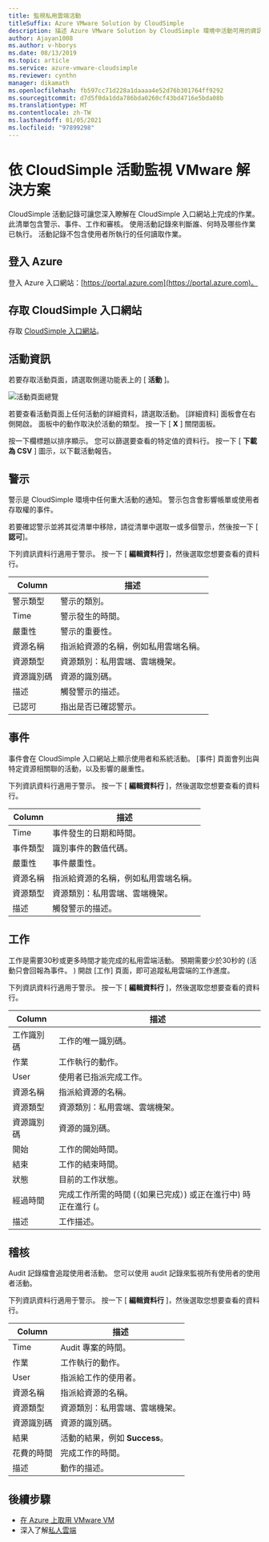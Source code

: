 ```yaml
---
title: 監視私用雲端活動
titleSuffix: Azure VMware Solution by CloudSimple
description: 描述 Azure VMware Solution by CloudSimple 環境中活動可用的資訊，包括警示、事件、工作和審核。
author: Ajayan1008
ms.author: v-hborys
ms.date: 08/13/2019
ms.topic: article
ms.service: azure-vmware-cloudsimple
ms.reviewer: cynthn
manager: dikamath
ms.openlocfilehash: fb597cc71d228a1daaaa4e52d76b301764ff9292
ms.sourcegitcommit: d7d5f0da1dda786bda0260cf43bd4716e5bda08b
ms.translationtype: MT
ms.contentlocale: zh-TW
ms.lasthandoff: 01/05/2021
ms.locfileid: "97899298"
---
```

# <a name="monitor-vmware-solution-by-cloudsimple-activity"></a>依 CloudSimple 活動監視 VMware 解決方案

CloudSimple 活動記錄可讓您深入瞭解在 CloudSimple 入口網站上完成的作業。  此清單包含警示、事件、工作和審核。  使用活動記錄來判斷誰、何時及哪些作業已執行。  活動記錄不包含使用者所執行的任何讀取作業。

## <a name="sign-in-to-azure"></a>登入 Azure

登入 Azure 入口網站：[https://portal.azure.com](https://portal.azure.com)。

## <a name="access-the-cloudsimple-portal"></a>存取 CloudSimple 入口網站

存取 [CloudSimple 入口網站](access-cloudsimple-portal.md)。

## <a name="activity-information"></a>活動資訊

若要存取活動頁面，請選取側邊功能表上的 [ **活動** ]。

![活動頁面總覽](media/activity-page-overview.png)

若要查看活動頁面上任何活動的詳細資料，請選取活動。 [詳細資料] 面板會在右側開啟。 面板中的動作取決於活動的類型。 按一下 [ **X** ] 關閉面板。

按一下欄標題以排序顯示。  您可以篩選要查看的特定值的資料行。  按一下 [ **下載為 CSV** ] 圖示，以下載活動報告。

## <a name="alerts"></a>警示

警示是 CloudSimple 環境中任何重大活動的通知。  警示包含會影響帳單或使用者存取權的事件。

若要確認警示並將其從清單中移除，請從清單中選取一或多個警示，然後按一下 [ **認可**]。

下列資訊資料行適用于警示。 按一下 [ **編輯資料行** ]，然後選取您想要查看的資料行。

| Column | 描述 |
------------ | ------------- |
| 警示類型 | 警示的類別。|
| Time | 警示發生的時間。 |
| 嚴重性 | 警示的重要性。|
| 資源名稱 | 指派給資源的名稱，例如私用雲端名稱。 |
| 資源類型 | 資源類別：私用雲端、雲端機架。 |
| 資源識別碼 | 資源的識別碼。 |
| 描述 | 觸發警示的描述。 |
| 已認可 | 指出是否已確認警示。 |

## <a name="events"></a>事件

事件會在 CloudSimple 入口網站上顯示使用者和系統活動。 [事件] 頁面會列出與特定資源相關聯的活動，以及影響的嚴重性。

下列資訊資料行適用于警示。 按一下 [ **編輯資料行** ]，然後選取您想要查看的資料行。

| Column | 描述 |
------------ | ------------- |
| Time | 事件發生的日期和時間。 |
| 事件類型 | 識別事件的數值代碼。 |
| 嚴重性 | 事件嚴重性。|
| 資源名稱 | 指派給資源的名稱，例如私用雲端名稱。 |
| 資源類型 | 資源類別：私用雲端、雲端機架。 |
| 描述 | 觸發警示的描述。 |

## <a name="tasks"></a>工作

工作是需要30秒或更多時間才能完成的私用雲端活動。 預期需要少於30秒的 (活動只會回報為事件。 ) 開啟 [工作] 頁面，即可追蹤私用雲端的工作進度。

下列資訊資料行適用于警示。 按一下 [ **編輯資料行** ]，然後選取您想要查看的資料行。

| Column | 描述 |
------------ | ------------- |
| 工作識別碼 | 工作的唯一識別碼。 |
| 作業 | 工作執行的動作。 |
| User | 使用者已指派完成工作。 |
| 資源名稱 | 指派給資源的名稱。 |
| 資源類型 | 資源類別：私用雲端、雲端機架。 |
| 資源識別碼 | 資源的識別碼。 |
| 開始 | 工作的開始時間。 |
| 結束 | 工作的結束時間。 |
| 狀態 | 目前的工作狀態。 |
| 經過時間 | 完成工作所需的時間 (（如果已完成）) 或正在進行中) 時正在進行 (。 |
| 描述 | 工作描述。 |

## <a name="audit"></a>稽核

Audit 記錄檔會追蹤使用者活動。 您可以使用 audit 記錄來監視所有使用者的使用者活動。

下列資訊資料行適用于警示。 按一下 [ **編輯資料行** ]，然後選取您想要查看的資料行。

| Column | 描述 |
------------ | ------------- |
| Time | Audit 專案的時間。 |
| 作業 | 工作執行的動作。 |
| User | 指派給工作的使用者。 |
| 資源名稱 | 指派給資源的名稱。 |
| 資源類型 | 資源類別：私用雲端、雲端機架。 |
| 資源識別碼 | 資源的識別碼。 |
| 結果 | 活動的結果，例如 **Success**。 |
| 花費的時間 | 完成工作的時間。 |
| 描述 | 動作的描述。 |

## <a name="next-steps"></a>後續步驟

* [在 Azure 上取用 VMware VM](quickstart-create-vmware-virtual-machine.md)
* 深入了解[私人雲端](cloudsimple-private-cloud.md)
